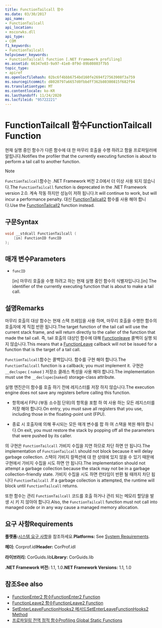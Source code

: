 ```yaml
---
title: FunctionTailcall 함수
ms.date: 03/30/2017
api_name:
- FunctionTailcall
api_location:
- mscorwks.dll
api_type:
- COM
f1_keywords:
- FunctionTailcall
helpviewer_keywords:
- FunctionTailcall function [.NET Framework profiling]
ms.assetid: 66347e03-9a97-41e8-8f9d-89b80803f7b5
topic_type:
- apiref
ms.openlocfilehash: 02bc6f4bbb6754bd160fe2694f27563908f3a759
ms.sourcegitcommit: d8020797a6657d0fbbdff362b80300815f682f94
ms.translationtype: MT
ms.contentlocale: ko-KR
ms.lasthandoff: 11/24/2020
ms.locfileid: "95722221"
---
```

# <a name="functiontailcall-function"></a><span data-ttu-id="a28b1-102">FunctionTailcall 함수</span><span class="sxs-lookup"><span data-stu-id="a28b1-102">FunctionTailcall Function</span></span>

<span data-ttu-id="a28b1-103">현재 실행 중인 함수가 다른 함수에 대 한 마무리 호출을 수행 하려고 함을 프로파일러에 알립니다.</span><span class="sxs-lookup"><span data-stu-id="a28b1-103">Notifies the profiler that the currently executing function is about to perform a tail call to another function.</span></span>  
  
> [!NOTE]
> <span data-ttu-id="a28b1-104">`FunctionTailcall`함수는 .NET Framework 버전 2.0에서 더 이상 사용 되지 않습니다.</span><span class="sxs-lookup"><span data-stu-id="a28b1-104">The `FunctionTailcall` function is deprecated in the .NET Framework version 2.0.</span></span> <span data-ttu-id="a28b1-105">계속 작동 하지만 성능이 저하 됩니다.</span><span class="sxs-lookup"><span data-stu-id="a28b1-105">It will continue to work, but will incur a performance penalty.</span></span> <span data-ttu-id="a28b1-106">대신 [FunctionTailcall2](functiontailcall2-function.md) 함수를 사용 해야 합니다.</span><span class="sxs-lookup"><span data-stu-id="a28b1-106">Use the [FunctionTailcall2](functiontailcall2-function.md) function instead.</span></span>  
  
## <a name="syntax"></a><span data-ttu-id="a28b1-107">구문</span><span class="sxs-lookup"><span data-stu-id="a28b1-107">Syntax</span></span>  
  
```cpp
void __stdcall FunctionTailcall (  
    [in] FunctionID funcID  
);  
```  
  
## <a name="parameters"></a><span data-ttu-id="a28b1-108">매개 변수</span><span class="sxs-lookup"><span data-stu-id="a28b1-108">Parameters</span></span>

- `funcID`

  <span data-ttu-id="a28b1-109">\[in] 마무리 호출을 수행 하려고 하는 현재 실행 중인 함수의 식별자입니다.</span><span class="sxs-lookup"><span data-stu-id="a28b1-109">\[in] The identifier of the currently executing function that is about to make a tail call.</span></span>

## <a name="remarks"></a><span data-ttu-id="a28b1-110">설명</span><span class="sxs-lookup"><span data-stu-id="a28b1-110">Remarks</span></span>  

 <span data-ttu-id="a28b1-111">마무리 호출의 대상 함수는 현재 스택 프레임을 사용 하며, 마무리 호출을 수행한 함수의 호출자에 게 직접 반환 됩니다.</span><span class="sxs-lookup"><span data-stu-id="a28b1-111">The target function of the tail call will use the current stack frame, and will return directly to the caller of the function that made the tail call.</span></span> <span data-ttu-id="a28b1-112">즉, tail 호출의 대상인 함수에 대해 [Functionleave](functionleave-function.md) 콜백이 실행 되지 않습니다.</span><span class="sxs-lookup"><span data-stu-id="a28b1-112">This means that a [FunctionLeave](functionleave-function.md) callback will not be issued for a function that is the target of a tail call.</span></span>  
  
 <span data-ttu-id="a28b1-113">`FunctionTailcall`함수는 콜백입니다. 함수를 구현 해야 합니다.</span><span class="sxs-lookup"><span data-stu-id="a28b1-113">The `FunctionTailcall` function is a callback; you must implement it.</span></span> <span data-ttu-id="a28b1-114">구현은 `__declspec` ( `naked` ) 저장소 클래스 특성을 사용 해야 합니다.</span><span class="sxs-lookup"><span data-stu-id="a28b1-114">The implementation must use the `__declspec`(`naked`) storage-class attribute.</span></span>  
  
 <span data-ttu-id="a28b1-115">실행 엔진은이 함수를 호출 하기 전에 레지스터를 저장 하지 않습니다.</span><span class="sxs-lookup"><span data-stu-id="a28b1-115">The execution engine does not save any registers before calling this function.</span></span>  
  
- <span data-ttu-id="a28b1-116">항목에서 FPU (부동 소수점 단위)의 항목을 포함 하 여 사용 하는 모든 레지스터를 저장 해야 합니다.</span><span class="sxs-lookup"><span data-stu-id="a28b1-116">On entry, you must save all registers that you use, including those in the floating-point unit (FPU).</span></span>  
  
- <span data-ttu-id="a28b1-117">종료 시 호출자에 의해 푸시되는 모든 매개 변수를 팝 하 여 스택을 복원 해야 합니다.</span><span class="sxs-lookup"><span data-stu-id="a28b1-117">On exit, you must restore the stack by popping off all the parameters that were pushed by its caller.</span></span>  
  
 <span data-ttu-id="a28b1-118">의 구현은 `FunctionTailcall` 가비지 수집을 지연 하므로 차단 하면 안 됩니다.</span><span class="sxs-lookup"><span data-stu-id="a28b1-118">The implementation of `FunctionTailcall` should not block because it will delay garbage collection.</span></span> <span data-ttu-id="a28b1-119">스택이 가비지 컬렉션에 대 한 상태에 있지 않을 수 있기 때문에 구현에서 가비지 수집을 시도 하면 안 됩니다.</span><span class="sxs-lookup"><span data-stu-id="a28b1-119">The implementation should not attempt a garbage collection because the stack may not be in a garbage collection-friendly state.</span></span> <span data-ttu-id="a28b1-120">가비지 수집을 시도 하면 런타임이 반환 될 때까지 차단 됩니다 `FunctionTailcall` .</span><span class="sxs-lookup"><span data-stu-id="a28b1-120">If a garbage collection is attempted, the runtime will block until `FunctionTailcall` returns.</span></span>  
  
 <span data-ttu-id="a28b1-121">또한 함수는 관리 `FunctionTailcall` 코드를 호출 하거나 관리 되는 메모리 할당을 발생 시 키 지 않아야 합니다.</span><span class="sxs-lookup"><span data-stu-id="a28b1-121">Also, the `FunctionTailcall` function must not call into managed code or in any way cause a managed memory allocation.</span></span>  
  
## <a name="requirements"></a><span data-ttu-id="a28b1-122">요구 사항</span><span class="sxs-lookup"><span data-stu-id="a28b1-122">Requirements</span></span>  

 <span data-ttu-id="a28b1-123">**플랫폼:**[시스템 요구 사항](../../get-started/system-requirements.md)을 참조하세요.</span><span class="sxs-lookup"><span data-stu-id="a28b1-123">**Platforms:** See [System Requirements](../../get-started/system-requirements.md).</span></span>  
  
 <span data-ttu-id="a28b1-124">**헤더:** Corprof.idl</span><span class="sxs-lookup"><span data-stu-id="a28b1-124">**Header:** CorProf.idl</span></span>  
  
 <span data-ttu-id="a28b1-125">**라이브러리:** CorGuids.lib</span><span class="sxs-lookup"><span data-stu-id="a28b1-125">**Library:** CorGuids.lib</span></span>  
  
 <span data-ttu-id="a28b1-126">**.NET Framework 버전:** 1.1, 1.0</span><span class="sxs-lookup"><span data-stu-id="a28b1-126">**.NET Framework Versions:** 1.1, 1.0</span></span>  
  
## <a name="see-also"></a><span data-ttu-id="a28b1-127">참조</span><span class="sxs-lookup"><span data-stu-id="a28b1-127">See also</span></span>

- [<span data-ttu-id="a28b1-128">FunctionEnter2 함수</span><span class="sxs-lookup"><span data-stu-id="a28b1-128">FunctionEnter2 Function</span></span>](functionenter2-function.md)
- [<span data-ttu-id="a28b1-129">FunctionLeave2 함수</span><span class="sxs-lookup"><span data-stu-id="a28b1-129">FunctionLeave2 Function</span></span>](functionleave2-function.md)
- [<span data-ttu-id="a28b1-130">SetEnterLeaveFunctionHooks2 메서드</span><span class="sxs-lookup"><span data-stu-id="a28b1-130">SetEnterLeaveFunctionHooks2 Method</span></span>](icorprofilerinfo2-setenterleavefunctionhooks2-method.md)
- [<span data-ttu-id="a28b1-131">프로파일링 전역 정적 함수</span><span class="sxs-lookup"><span data-stu-id="a28b1-131">Profiling Global Static Functions</span></span>](profiling-global-static-functions.md)
